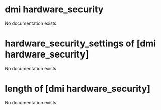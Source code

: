 # dmi hardware_security

No documentation exists.

# hardware_security_settings of [dmi hardware_security]

No documentation exists.

# length of [dmi hardware_security]

No documentation exists.
